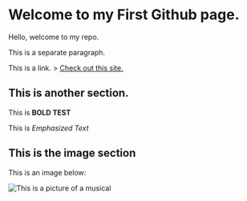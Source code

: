 # Welcome to my First Github page.

Hello, welcome to my repo.

This is a separate paragraph.

This is a link. > [Check out this site.](https://maps.google.com)

## This is another section.

This is **BOLD TEST**

This is *Emphasized Text*

## This is the image section

This is an image below:

![This is a picture of a musical](https://assets.playbill.com/editorial/_articleLeadImage/411582297c1eb503a8cfe193bea75a4c-the-phantom-of-the-opera-broadway-kaley-ann-voorhees-ben-crawford-2019-hr.jpg)
